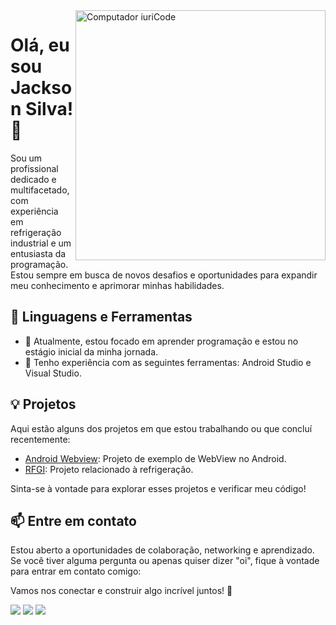 <img src="https://raw.githubusercontent.com/MicaelliMedeiros/micaellimedeiros/master/image/computer-illustration.png" min-width="400px" max-width="400px" width="400px" align="right" alt="Computador iuriCode">

# Olá, eu sou Jackson Silva! 👋

Sou um profissional dedicado e multifacetado, com experiência em refrigeração industrial e um entusiasta da programação. Estou sempre em busca de novos desafios e oportunidades para expandir meu conhecimento e aprimorar minhas habilidades.

## 🚀 Linguagens e Ferramentas

- 🌱 Atualmente, estou focado em aprender programação e estou no estágio inicial da minha jornada.
- 💼 Tenho experiência com as seguintes ferramentas: Android Studio e Visual Studio.

## 💡 Projetos

Aqui estão alguns dos projetos em que estou trabalhando ou que concluí recentemente:

- [Android Webview](https://github.com/Jacker-s/Android-Webview): Projeto de exemplo de WebView no Android.
- [RFGI](https://github.com/Jacker-s/rfgi): Projeto relacionado à refrigeração.

Sinta-se à vontade para explorar esses projetos e verificar meu código!

## 📫 Entre em contato

Estou aberto a oportunidades de colaboração, networking e aprendizado. Se você tiver alguma pergunta ou apenas quiser dizer "oi", fique à vontade para entrar em contato comigo:

Vamos nos conectar e construir algo incrível juntos! 🤝


<p align="left">

  <a href="https://www.linkedin.com/in/jackson-silva-12978762" alt="Linkedin">
  <img src="https://img.shields.io/badge/-Linkedin-0e76a8?style=flat-square&logo=Linkedin&logoColor=white&link=LINK-DO-SEU-LINKEDIN" /></a>

  <a href="https://www.facebook.com/profile.php?id=100093133436666" alt="Facebook">
  <img src="https://img.shields.io/badge/-Facebook-3b5998?style=flat-square&labelColor=3b5998&logo=facebook&logoColor=white&link=LINK-DO-SEU-FACEBOOK"/></a>

  <a href="#" alt="Instagram">
  <img src="https://img.shields.io/badge/-Instagram-DF0174?style=flat-square&labelColor=DF0174&logo=instagram&logoColor=white&link=LINK-DO-SEU-INSTAGRAM"/></a>
</p>  
